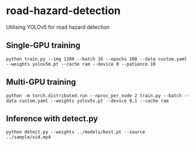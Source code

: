 # road-hazard-detection

Utilising YOLOv5 for road hazard detection

## Single-GPU training

`python train.py --img 1280 --batch 16 --epochs 100 --data custom.yaml --weights yolov5m.pt --cache ram --device 0 --patience 10`

## Multi-GPU training

`python -m torch.distributed.run --nproc_per_node 2 train.py --batch --data custom.yaml --weights yolov5s.pt --device 0,1 --cache ram`

## Inference with detect.py

`python detect.py --weights ../models/best.pt --source ../sample/vid.mp4`
